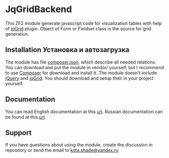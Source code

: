 JqGridBackend
=============
This ZF2 module generate javascript code for visualization tables with help of [jqGrid][] plugin.
Object of Form or Fieldset class is the source for grid generation.

Installation
Установка и автозагрузка
------------------------
The module has file [composer.json][], which describe all needed relations.
You can download and put the module in vendor/ yourself, but I recommend to use [Composer][] for download and install it.
The module doesn't include [jQuery][] and [jqGrid][]. You should download and setup their in your project yourself.

Documentation
------------
You can read English documentation at this [url](./docs/en/index.md).
Russian documentation can be found at this [url](./docs/ru/index.md).

Support
---------
If you have questions about using the module, create the discussion in repository or send
the email to <kota.shade@yandex.ru>

[composer.json]: ./composer.json
[Composer]: http://getcomposer.org/
[jQuery]: https://jquery.com/
[jqGrid]: http://jqgrid.com/
